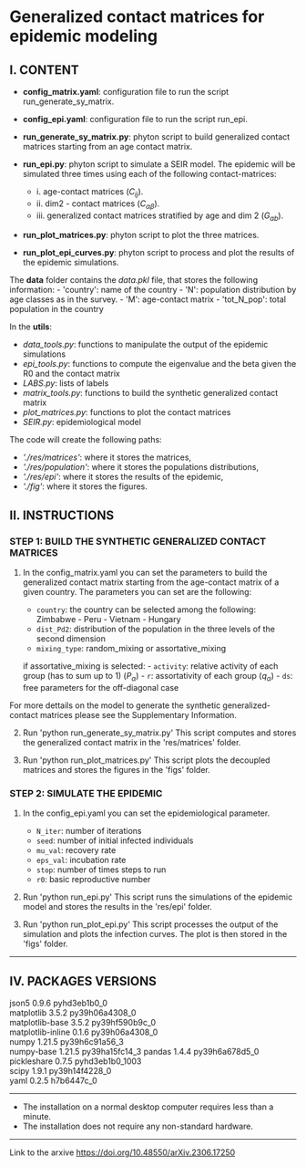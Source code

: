 # Generalized contact matrices for epidemic modeling

## I. CONTENT 

- **config_matrix.yaml**: configuration file to run the script run_generate_sy_matrix.
- **config_epi.yaml**: configuration file to run the script run_epi.

- **run_generate_sy_matrix.py**: phyton script to build generalized contact matrices starting from an age contact matrix.
- **run_epi.py**: phyton script to simulate a SEIR model. The epidemic will be simulated three times using each of the following contact-matrices:
    - i. age-contact matrices ($C_{ij}$).
    - ii. dim2 - contact matrices ($C_{\alpha\beta}$).
    - iii. generalized contact matrices stratified by age and dim 2 ($G_{ab}$).

- **run_plot_matrices.py**: phyton script to plot the three matrices.
- **run_plot_epi_curves.py**: phyton script to process and plot the results of the epidemic simulations.

The **data** folder contains the *data.pkl* file, that stores the following information:
    - 'country': name of the country
    - 'N': population distribution by age classes as in the survey. 
    - 'M': age-contact matrix
    - 'tot_N_pop': total population in the country


In the **utils**:
- *data_tools.py*: functions to manipulate the output of the epidemic simulations 
- *epi_tools.py*: functions to compute the eigenvalue and the beta given the R0 and the contact matrix
- *LABS.py*: lists of labels
- *matrix_tools.py*: functions to build the synthetic generalized contact matrix
- *plot_matrices.py*: functions to plot the contact matrices
- *SEIR.py*: epidemiological model


The code will create the following paths: 
- *'./res/matrices'*: where it stores the matrices,
- *'./res/population'*: where it stores the populations distributions,
- *'./res/epi'*: where it stores the results of the epidemic,
- *'./fig'*: where it stores the figures.



## II. INSTRUCTIONS

### STEP 1: BUILD THE SYNTHETIC GENERALIZED CONTACT MATRICES

1. In the config_matrix.yaml you can set the parameters to build the generalized contact matrix starting from the age-contact matrix of a given country. The parameters you can set are the following:
    - `country`: the country can be selected among the following: Zimbabwe - Peru - Vietnam - Hungary
    - `dist_Pd2`: distribution of the population in the three levels of the second dimension
    - `mixing_type`: random_mixing or assortative_mixing
    
    if assortative_mixing is selected:
        - `activity`: relative activity of each group (has to sum up to 1) ($P_{\alpha}$)
        - `r`: assortativity of each group ($q_{\alpha}$)
        - `ds`: free parameters for the off-diagonal case

For more dettails on the model to generate the synthetic generalized-contact matrices please see the Supplementary Information. 
        

2. Run 'python run_generate_sy_matrix.py' This script computes and stores the generalized contact matrix in the 'res/matrices' folder.

3. Run 'python run_plot_matrices.py' This script plots the decoupled matrices and stores the figures in the 'figs' folder.



### STEP 2: SIMULATE THE EPIDEMIC

1. In the config_epi.yaml you can set the epidemiological parameter.
    - `N_iter`: number of iterations
    - `seed`: number of initial infected individuals
    - `mu_val`: recovery rate
    - `eps_val`: incubation rate
    - `stop`: number of times steps to run 
    - `r0`: basic reproductive number

2. Run 'python run_epi.py' This script runs the simulations of the epidemic model and stores the results in the 'res/epi' folder.

3. Run 'python run_plot_epi.py' This script processes the output of the simulation and plots the infection curves. The plot is then stored in the 'figs' folder.


________________________

## IV. PACKAGES VERSIONS

json5                     0.9.6              pyhd3eb1b0_0  
matplotlib                3.5.2            py39h06a4308_0  
matplotlib-base           3.5.2            py39hf590b9c_0  
matplotlib-inline         0.1.6            py39h06a4308_0  
numpy                     1.21.5           py39h6c91a56_3  
numpy-base                1.21.5           py39ha15fc14_3 
pandas                    1.4.4            py39h6a678d5_0   
pickleshare               0.7.5           pyhd3eb1b0_1003  
scipy                     1.9.1            py39h14f4228_0  
yaml                      0.2.5                h7b6447c_0 

________________________

- The installation on a normal desktop computer requires less than a minute.
- The installation does not require any non-standard hardware.

________________________

Link to the arxive https://doi.org/10.48550/arXiv.2306.17250



 

